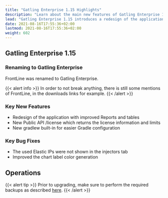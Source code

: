 ```yaml
---
title: "Gatling Enterprise 1.15 Highlights"
description: "Learn about the main new features of Gatling Enterprise 1.15"
lead: "Gatling Enterprise 1.15 introduces a redesign of the application and a new public API"
date: 2021-08-16T17:55:36+02:00
lastmod: 2021-08-16T17:55:36+02:00
weight: 602
---
```


## Gatling Enterprise 1.15

### Renaming to Gatling Enterprise

FrontLine was renamed to Gatling Enterprise.

{{< alert info >}}
In order to not break anything, there is still some mentions of FrontLine, in the downloads links for example.
{{< /alert >}}

### Key New Features

* Redesign of the application with improved Reports and tables
* New Public API /license which returns the license information and limits
* New gradlew built-in for easier Gradle configuration

### Key Bug Fixes

* The used Elastic IPs were not shown in the injectors tab
* Improved the chart label color generation

## Operations

{{< alert tip >}}
Prior to upgrading, make sure to perform the required backups as described [here](https://gatling.io/docs/enterprise/self-hosted/reference/current/installation/manual/#upgrading-from-a-previous-version).
{{< /alert >}}
